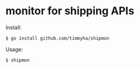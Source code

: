 # monitor for shipping APIs

Install:

`$ go install github.com/timmyha/shipmon`

Usage:

`$ shipmon`
